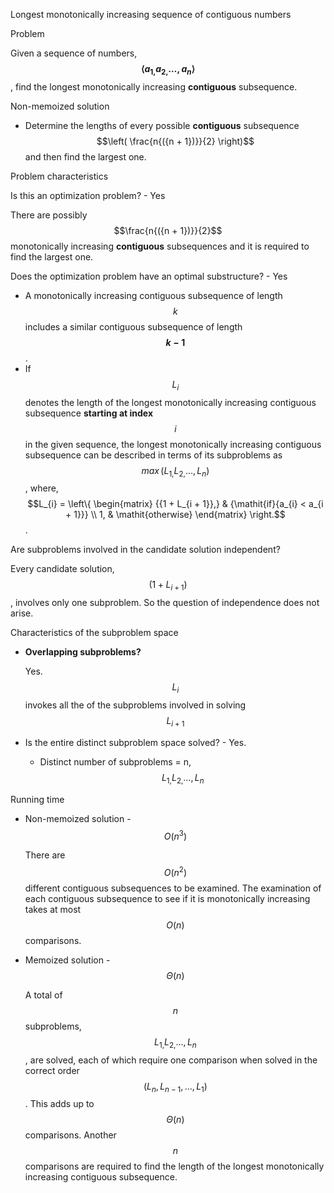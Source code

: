 Longest monotonically increasing sequence of contiguous numbers

Problem

Given a sequence of numbers,
**$$\langle{a_{1,}a_{2,}\ldots,a_{n}}\rangle$$**, find the longest
monotonically increasing **contiguous** subsequence.

Non-memoized solution

- Determine the lengths of every possible **contiguous**
  subsequence $$\left( \frac{n{({n + 1})}}{2} \right)$$ and then find the
  largest one.

Problem characteristics

Is this an optimization problem? - Yes

There are possibly $$\frac{n{({n + 1})}}{2}$$ monotonically increasing
**contiguous** subsequences and it is required to find the largest one.

Does the optimization problem have an optimal substructure? - Yes

- A monotonically increasing contiguous subsequence of length $$k$$
  includes a similar contiguous subsequence of length **$$k - 1$$**.
- If $$L_{i}$$ denotes the length of the longest monotonically
  increasing contiguous subsequence **starting at index** $$i$$ in the
  given sequence, the longest monotonically increasing contiguous
  subsequence can be described in terms of its subproblems as 
  $$\mathit{\max}{({L_{1,}L_{2,}\ldots,L_{n}})}$$, where, 
   $$L_{i} = \left\{ \begin{matrix}
  {{1 + L_{i + 1}},} & {\mathit{if}{a_{i} < a_{i + 1}}} \\
  1, & \mathit{otherwise}
  \end{matrix} \right.$$.

Are subproblems involved in the candidate solution independent?

Every candidate solution, $$\left( {1 + L_{i + 1}} \right)$$ , involves
only one subproblem. So the question of independence does not arise.

Characteristics of the subproblem space

- **Overlapping subproblems?**

  Yes. $$L_{i}$$ invokes all the of the subproblems involved in solving
  $$L_{i + 1}$$

- Is the entire distinct subproblem space solved? - Yes.

  - Distinct number of subproblems = n, $$L_{1,}L_{2,}\ldots,L_{n}$$

Running time

- Non-memoized solution - $$O{(n^{3})}$$

  There are $$O{(n^{2})}$$ different contiguous subsequences to be
  examined. The examination of each contiguous subsequence to see if it
  is monotonically increasing takes at most $$O{(n)}$$ comparisons.

- Memoized solution - $$\Theta{(n)}$$

  A total of $$n$$ subproblems, $$L_{1,}L_{2,}\ldots,L_{n}$$, are
  solved, each of which require one comparison when solved in the
  correct order$$\left( {L_{n},L_{n - 1},\ldots,L_{1}} \right)$$ . This
  adds up to $$\Theta{(n)}$$ comparisons. Another $$n$$ comparisons are
  required to find the length of the longest monotonically increasing
  contiguous subsequence.
